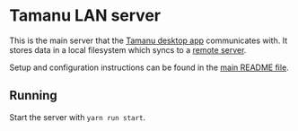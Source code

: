 # Tamanu LAN server

This is the main server that the [Tamanu desktop app](https://github.com/beyondessential/tamanu-desktop)
communicates with.  It stores data in a local filesystem which syncs to
a [remote server](https://github.com/beyondessential/tamanu-server).

Setup and configuration instructions can be found in the [main README file](../../README.md).

## Running

Start the server with `yarn run start`.
